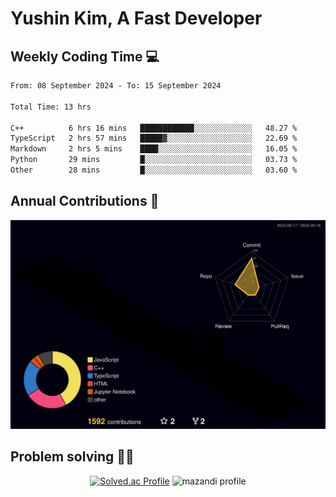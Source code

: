 # Yushin Kim, A Fast Developer

## Weekly Coding Time 💻

<!--START_SECTION:waka-->

```txt
From: 08 September 2024 - To: 15 September 2024

Total Time: 13 hrs

C++          6 hrs 16 mins   ████████████░░░░░░░░░░░░░   48.27 %
TypeScript   2 hrs 57 mins   █████▓░░░░░░░░░░░░░░░░░░░   22.69 %
Markdown     2 hrs 5 mins    ████░░░░░░░░░░░░░░░░░░░░░   16.05 %
Python       29 mins         █░░░░░░░░░░░░░░░░░░░░░░░░   03.73 %
Other        28 mins         █░░░░░░░░░░░░░░░░░░░░░░░░   03.60 %
```

<!--END_SECTION:waka-->

## Annual Contributions 🏃

![](./profile-3d-contrib/profile-night-rainbow.svg)

## Problem solving 👨‍💻

<div align="center">

[![Solved.ac Profile](http://mazassumnida.wtf/api/v2/generate_badge?boj=kys010306)](https://solved.ac/kys010306)
![mazandi profile](http://mazandi.herokuapp.com/api?handle=kys010306&theme=dark)

</div>
